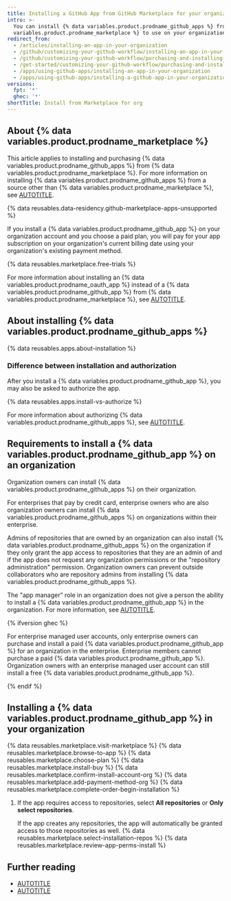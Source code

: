 ```yaml
---
title: Installing a GitHub App from GitHub Marketplace for your organizations
intro: >-
  You can install {% data variables.product.prodname_github_apps %} from {% data
  variables.product.prodname_marketplace %} to use on your organizations.
redirect_from:
  - /articles/installing-an-app-in-your-organization
  - /github/customizing-your-github-workflow/installing-an-app-in-your-organization
  - /github/customizing-your-github-workflow/purchasing-and-installing-apps-in-github-marketplace/installing-an-app-in-your-organization
  - /get-started/customizing-your-github-workflow/purchasing-and-installing-apps-in-github-marketplace/installing-an-app-in-your-organization
  - /apps/using-github-apps/installing-an-app-in-your-organization
  - /apps/using-github-apps/installing-a-github-app-in-your-organization
versions:
  fpt: '*'
  ghec: '*'
shortTitle: Install from Marketplace for org
---
```


## About {% data variables.product.prodname_marketplace %}

This article applies to installing and purchasing {% data variables.product.prodname_github_apps %} from {% data variables.product.prodname_marketplace %}. For more information on installing {% data variables.product.prodname_github_apps %} from a source other than {% data variables.product.prodname_marketplace %}, see [AUTOTITLE](/apps/using-github-apps/installing-a-github-app-from-a-third-party).

{% data reusables.data-residency.github-marketplace-apps-unsupported %}

If you install a {% data variables.product.prodname_github_app %} on your organization account and you choose a paid plan, you will pay for your app subscription on your organization's current billing date using your organization's existing payment method.

{% data reusables.marketplace.free-trials %}

For more information about installing an {% data variables.product.prodname_oauth_app %} instead of a {% data variables.product.prodname_github_app %} from {% data variables.product.prodname_marketplace %}, see [AUTOTITLE](/apps/oauth-apps/using-oauth-apps/installing-an-oauth-app-in-your-organization).

## About installing {% data variables.product.prodname_github_apps %}

{% data reusables.apps.about-installation %}

### Difference between installation and authorization

After you install a {% data variables.product.prodname_github_app %}, you may also be asked to authorize the app.

{% data reusables.apps.install-vs-authorize %}

For more information about authorizing {% data variables.product.prodname_github_apps %}, see [AUTOTITLE](/apps/using-github-apps/authorizing-github-apps).

## Requirements to install a {% data variables.product.prodname_github_app %} on an organization

Organization owners can install {% data variables.product.prodname_github_apps %} on their organization.

For enterprises that pay by credit card, enterprise owners who are also organization owners can install {% data variables.product.prodname_github_apps %} on organizations within their enterprise.

Admins of repositories that are owned by an organization can also install {% data variables.product.prodname_github_apps %} on the organization if they only grant the app access to repositories that they are an admin of and if the app does not request any organization permissions or the "repository administration" permission. Organization owners can prevent outside collaborators who are repository admins from installing {% data variables.product.prodname_github_apps %}.

The "app manager" role in an organization does not give a person the ability to install a {% data variables.product.prodname_github_app %} in the organization. For more information, see [AUTOTITLE](/apps/maintaining-github-apps/about-github-app-managers).

{% ifversion ghec %}

For enterprise managed user accounts, only enterprise owners can purchase and install a paid {% data variables.product.prodname_github_app %} for an organization in the enterprise. Enterprise members cannot purchase a paid {% data variables.product.prodname_github_app %}. Organization owners with an enterprise managed user account can still install a free {% data variables.product.prodname_github_app %}.

{% endif %}

## Installing a {% data variables.product.prodname_github_app %} in your organization

{% data reusables.marketplace.visit-marketplace %}
{% data reusables.marketplace.browse-to-app %}
{% data reusables.marketplace.choose-plan %}
{% data reusables.marketplace.install-buy %}
{% data reusables.marketplace.confirm-install-account-org %}
{% data reusables.marketplace.add-payment-method-org %}
{% data reusables.marketplace.complete-order-begin-installation %}
1. If the app requires access to repositories, select **All repositories** or **Only select repositories**.

   If the app creates any repositories, the app will automatically be granted access to those repositories as well.
{% data reusables.marketplace.select-installation-repos %}
{% data reusables.marketplace.review-app-perms-install %}

## Further reading

* [AUTOTITLE](/billing/managing-your-billing/managing-your-payment-and-billing-information)
* [AUTOTITLE](/apps/using-github-apps/installing-an-app-in-your-personal-account)
